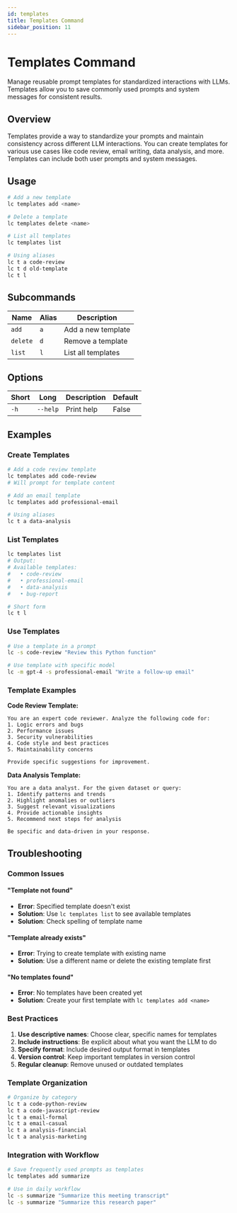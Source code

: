 ```yaml
---
id: templates
title: Templates Command
sidebar_position: 11
---
```


# Templates Command

Manage reusable prompt templates for standardized interactions with LLMs. Templates allow you to save commonly used prompts and system messages for consistent results.

## Overview

Templates provide a way to standardize your prompts and maintain consistency across different LLM interactions. You can create templates for various use cases like code review, email writing, data analysis, and more. Templates can include both user prompts and system messages.

## Usage

```bash
# Add a new template
lc templates add <name>

# Delete a template
lc templates delete <name>

# List all templates
lc templates list

# Using aliases
lc t a code-review
lc t d old-template
lc t l
```

## Subcommands

| Name     | Alias | Description             |
|----------|-------|-------------------------|
| `add`    | `a`   | Add a new template      |
| `delete` | `d`   | Remove a template       |
| `list`   | `l`   | List all templates      |

## Options

| Short | Long     | Description | Default |
|-------|----------|-------------|---------|
| `-h`  | `--help` | Print help  | False   |

## Examples

### Create Templates

```bash
# Add a code review template
lc templates add code-review
# Will prompt for template content

# Add an email template
lc templates add professional-email

# Using aliases
lc t a data-analysis
```

### List Templates

```bash
lc templates list
# Output:
# Available templates:
#   • code-review
#   • professional-email
#   • data-analysis
#   • bug-report

# Short form
lc t l
```

### Use Templates

```bash
# Use a template in a prompt
lc -s code-review "Review this Python function"

# Use template with specific model
lc -m gpt-4 -s professional-email "Write a follow-up email"
```

### Template Examples

**Code Review Template:**

```
You are an expert code reviewer. Analyze the following code for:
1. Logic errors and bugs
2. Performance issues
3. Security vulnerabilities
4. Code style and best practices
5. Maintainability concerns

Provide specific suggestions for improvement.
```

**Data Analysis Template:**

```
You are a data analyst. For the given dataset or query:
1. Identify patterns and trends
2. Highlight anomalies or outliers
3. Suggest relevant visualizations
4. Provide actionable insights
5. Recommend next steps for analysis

Be specific and data-driven in your response.
```

## Troubleshooting

### Common Issues

#### "Template not found"

- **Error**: Specified template doesn't exist
- **Solution**: Use `lc templates list` to see available templates
- **Solution**: Check spelling of template name

#### "Template already exists"

- **Error**: Trying to create template with existing name
- **Solution**: Use a different name or delete the existing template first

#### "No templates found"

- **Error**: No templates have been created yet
- **Solution**: Create your first template with `lc templates add <name>`

### Best Practices

1. **Use descriptive names**: Choose clear, specific names for templates
2. **Include instructions**: Be explicit about what you want the LLM to do
3. **Specify format**: Include desired output format in templates
4. **Version control**: Keep important templates in version control
5. **Regular cleanup**: Remove unused or outdated templates

### Template Organization

```bash
# Organize by category
lc t a code-python-review
lc t a code-javascript-review
lc t a email-formal
lc t a email-casual
lc t a analysis-financial
lc t a analysis-marketing
```

### Integration with Workflow

```bash
# Save frequently used prompts as templates
lc templates add summarize

# Use in daily workflow
lc -s summarize "Summarize this meeting transcript"
lc -s summarize "Summarize this research paper"
```

